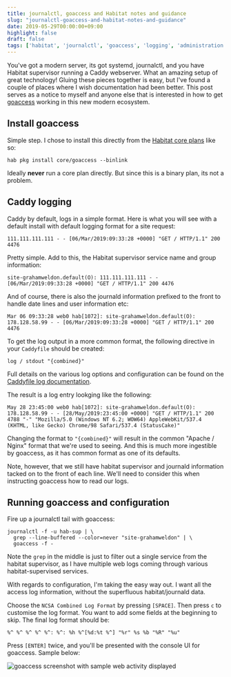 ```yaml
---
title: journalctl, goaccess and Habitat notes and guidance
slug: "journalctl-goaccess-and-habitat-notes-and-guidance"
date: 2019-05-29T00:00:00+09:00
highlight: false
draft: false
tags: ['habitat', 'journalctl', 'goaccess', 'logging', 'administration', 'systemd', 'caddy']
---
```


You've got a modern server, its got systemd, journalctl, and you have Habitat supervisor running a Caddy webserver. What an amazing setup of great technology! Gluing these pieces together is easy, but I've found a couple of places where I wish documentation had been better. This post serves as a notice to myself and anyone else that is interested in how to get [goaccess](https://goaccess.io/ "Goaccess web site") working in this new modern ecosystem.

## Install goaccess

Simple step. I chose to install this directly from the [Habitat core plans](https://github.com/habitat-sh/core-plans "Habitat core plans repository") like so:

```shell
hab pkg install core/goaccess --binlink
```

Ideally **never** run a core plan directly. But since this is a binary plan, its not a problem.

## Caddy logging

Caddy by default, logs in a simple format. Here is what you will see with a default install with default logging format for a site request:

```text
111.111.111.111 - - [06/Mar/2019:09:33:28 +0000] "GET / HTTP/1.1" 200 4476
```

Pretty simple. Add to this, the Habitat supervisor service name and group information:

```text
site-grahamweldon.default(O): 111.111.111.111 - - [06/Mar/2019:09:33:28 +0000] "GET / HTTP/1.1" 200 4476
```

And of course, there is also the journald information prefixed to the front to handle date lines and user information etc:

```text
Mar 06 09:33:28 web0 hab[1072]: site-grahamweldon.default(O): 178.128.58.99 - - [06/Mar/2019:09:33:28 +0000] "GET / HTTP/1.1" 200 4476
```

To get the log output in a more common format, the following directive in your `Caddyfile` should be created:

```text
log / stdout "{combined}"
```

Full details on the various log options and configuration can be found on the [Caddyfile log documentation](https://caddyserver.com/docs/log "Caddyfile documentation for logging").

The result is a log entry lookging like the following:

```text
May 28 23:45:00 web0 hab[1072]: site-grahamweldon.default(O): 178.128.58.99 - - [28/May/2019:23:45:00 +0000] "GET / HTTP/1.1" 200 4788 "-" "Mozilla/5.0 (Windows NT 6.2; WOW64) AppleWebKit/537.4 (KHTML, like Gecko) Chrome/98 Safari/537.4 (StatusCake)"
```

Changing the format to `"{combined}"` will result in the common "Apache / Nginx" format that we're used to seeing. And this is much more ingestible by goaccess, as it has common format as one of its defaults.

Note, however, that we still have habitat supervisor and journald information tacked on to the front of each line. We'll need to consider this when instructing goaccess how to read our logs.

## Running goaccess and configuration

Fire up a journalctl tail with goaccess:

```text
journalctl -f -u hab-sup | \
  grep --line-buffered --color=never "site-grahamweldon" | \
  goaccess -f -
```

Note the `grep` in the middle is just to filter out a single service from the habitat supervisor, as I have multiple web logs coming through various habitat-supervised services.

With regards to configuration, I'm taking the easy way out. I want all the access log information, without the superfluous habitat/journald data.

Choose the `NCSA Combined Log Format` by pressing `[SPACE]`. Then press `c` to customise the log format. You want to add some fields at the beginning to skip. The final log format should be:

```text
%^ %^ %^ %^ %^: %^: %h %^[%d:%t %^] "%r" %s %b "%R" "%u"
```

Press `[ENTER]` twice, and you'll be presented with the console UI for goaccess. Sample below:

![goaccess screenshot with sample web activity displayed](/uploads/2019/05/29/goaccess_screenshot.png)